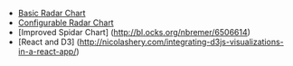 * [Basic Radar Chart](http://bl.ocks.org/tpreusse/2bc99d74a461b8c0acb1)
* [Configurable Radar Chart](http://bl.ocks.org/chrisrzhou/2421ac6541b68c1680f8)
* [Improved Spidar Chart] (http://bl.ocks.org/nbremer/6506614)
* [React and D3] (http://nicolashery.com/integrating-d3js-visualizations-in-a-react-app/)